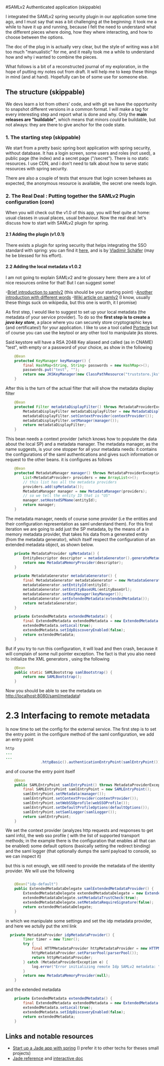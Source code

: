 #SAMLv2 Authenticated application (skippable)

I integrated the SAMLv2 spring security plugin in our application some time ago, 
and I must say that was a bit challenging at the beginning: it took me a while 
to have it up and running, because I felt the need to understand what the different pieces
where doing, how they where interacting, and how to choose between the options.

The doc of the plug in is actually very clear, but the style of writing was a bit
too much "manualistic" for me, and it really took me a while to understand how and
why i wanted to combine the pieces.

What follows is a bit of a reconstructed journal of my exploration, in the hope of
putting my notes out from draft. It will help me to keep these things in mind 
(and at hand). Hopefully can be of some use for someone else.

## The structure (skippable)

We devs learn a lot from others' code, and with git we have the opportunity to snapshot
different versions in a common format. I will make a tag for every interesting step
and report what is done and why. Only the **main releases are "buildable"**, which means that 
minors _could_ be buildable, but not always: they are there to give anchor for the code state.

### 1. The starting step (skippable)

We start from a pretty basic spring boot application with spring security, without database.
It has a login screen, some users and roles (not used), a public page (the index) 
and a secret page ("/secret"). There is no static resources. I use CDN, and i don't
need to talk about how to serve static resources with spring security.

There are also a couple of tests that ensure that login screen behaves as expected, 
the anonymous resource is available, the secret one needs login.

### 2. The Real Deal : Putting together the SAMLv2 Plugin configuration (core)

When you will check out the v1.0 of this app, you will feel quite at home: usual classes in usual places, usual behaviour. Now the real
deal: let's discuss how to start with SAMLv2 plugin for spring.

#### 2.1 Adding the plugin (v1.0.1)

There exists a plugin for spring security that helps integrating the SSO standard
with spring: you can find it [here](https://projects.spring.io/spring-security-saml/),
and is by [Vladimír Schäfer](mailto:vladimir.schafer@gmail.com) (may he be blessed
for his effort). 

#### 2.2 Adding the local metadata v1.0.2

I am not going to explain SAMLv2 and te glossary here: 
there are a lot of nice resources online for that! But I can suggest some!

-[Brief introduction to samlv2](https://auth0.com/blog/how-saml-authentication-works/) (this should be your starting point)
-[Another introduction with different words](https://developers.onelogin.com/saml)
-[Wiki article on samlv2](https://en.wikipedia.org/wiki/SAML_2.0) (I know, usually these things suck on wikipedia, but this one is worth, it I promise)


As first step, I would like to suggest to set up your local metadata 
(the metadata of your service provider). To do so the **first step is
to create a _java key store_**, a place where you can securely store cryptographic
keys (and certificates!) for your application. I like to use a tool called [Portecle](http://portecle.sourceforge.net/)
but of course you can use the keytool or any other tool to manipulate jks stores.

Said keystore will have a RSA 2048 Key aliased and called (as in CNAME) "test", with empty or a password of your choice,
as show in the following
```java
    @Bean
    protected KeyManager keyManager() {
        final HashMap<String, String> passwords = new HashMap<>();
        passwords.put("test", "");
        return new JKSKeyManager(new ClassPathResource("truststore.jks"), null, passwords, "test");
    }

```


After this is the turn of the actual filter that will show the metadata display filter
```java
    @Bean
    protected Filter metadataDisplayFilter() throws MetadataProviderException {
        MetadataDisplayFilter metadataDisplayFilter = new MetadataDisplayFilter();
        metadataDisplayFilter.setContextProvider(contextProvider());
        metadataDisplayFilter.setManager(manager());
        return metadataDisplayFilter;
    }
```
This bean needs a context provider (which knows how to populate the data about the local SP) and a metadata manager. The metadata manager,
as the name suggests, is your one stopper for all your metadata needs: it contains the configurations of the saml authentications and gives
such information or request to the other beans. it is configures as follows

```java
    @Bean
    protected MetadataManager manager() throws MetadataProviderException {
        List<MetadataProvider> providers = new ArrayList<>();
        // this list has all the metadata providers 
        providers.add(spMetadata());
        MetadataManager manager = new MetadataManager(providers);
        // so we tell the entity ID that is "US"
        manager.setHostedSPName(entityId);
        return manager;
    }
```

The metadata manager, needs of course some provider (i.e the entities and their configuration representation as saml understand them).
For this first iteration we are going to add just the SP metadata, by the means of a in memory metadata provider, that takes his data from a 
generated entity (from the metadata generator), which itself respect the configuration of an extended metadata object, as shown below.

```java
    private MetadataProvider spMetadata() {
        EntityDescriptor descriptor = metadataGenerator().generateMetadata();
        return new MetadataMemoryProvider(descriptor);
    }

    private MetadataGenerator metadataGenerator() {
        final MetadataGenerator metadataGenerator = new MetadataGenerator();
        metadataGenerator.setEntityId(entityId);
        metadataGenerator.setEntityBaseURL(entityBaseUrl);
        metadataGenerator.setKeyManager(keyManager());
        metadataGenerator.setExtendedMetadata(extendedMetadata());
        return metadataGenerator;
    }

    private ExtendedMetadata extendedMetadata() {
        final ExtendedMetadata extendedMetadata = new ExtendedMetadata();
        extendedMetadata.setLocal(true);
        extendedMetadata.setIdpDiscoveryEnabled(false);
        return extendedMetadata;
    }

```

But if you try to run this configuration, it will load and then crash, because it will complain of some null pointer exception. The fact is that you also 
need to initialize the XML generators , using the following 

```java
    @Bean
    public static SAMLBootstrap samlBootstrap() {
        return new SAMLBootstrap();
    }

```

Now you should be able to see the metadata on [http://localhost:8080/saml/metadata](http://localhost:8080/saml/metadata)!

# 2.3 Interfacing to remote metadata 

Is now time to set the config for the external service. The first step is to set the entry point: in the configure method of the saml configuration,
we add an entry point

```java
http
...
...
                .httpBasic().authenticationEntryPoint(samlEntryPoint())
```

and of course the entry point itself

```java
    @Bean
    public SAMLEntryPoint samlEntryPoint() throws MetadataProviderException {
        final SAMLEntryPoint samlEntryPoint = new SAMLEntryPoint();
        samlEntryPoint.setMetadata(manager());
        samlEntryPoint.setContextProvider(contextProvider());
        samlEntryPoint.setWebSSOprofile(webSSOProfile());
        samlEntryPoint.setDefaultProfileOptions(defaultOptions());
        samlEntryPoint.setSamlLogger(samlLogger());
        return samlEntryPoint;
    }
```

We set the context provider (analyzes http requests and responses to get saml info), the web sso profile 
( with the list of supported transport methods; in the example there is the configuration that enables all that can be enabled)
some default options (basically setting the redirect binding) and the saml logger (that optionally dumps the saml payload to console,
so we can inspect it)

but this is not enough, we still need to provide the metadata of the identity provider. We will use the following


```java

    @Bean("idp-default")
    public ExtendedMetadataDelegate samlExtendedMetadataProvider() {
        ExtendedMetadataDelegate extendedMetadataDelegate = new ExtendedMetadataDelegate(idpMetadataProvider(), extendedMetadata());
        extendedMetadataDelegate.setMetadataTrustCheck(true);
        extendedMetadataDelegate.setMetadataRequireSignature(false);
        return extendedMetadataDelegate;
    }
```

in which we manipulate some settings and set the idp metadata provider, and here we actully put the xml link 

```java
  private MetadataProvider idpMetadataProvider() {
        Timer timer = new Timer();
        try {
            final HTTPMetadataProvider httpMetadataProvider = new HTTPMetadataProvider(timer, httpClient(), metaIdpXml);
            httpMetadataProvider.setParserPool(parserPool());
            return httpMetadataProvider;
        } catch (MetadataProviderException e) {
            log.error("Error initializing remote Idp SAMLv2 metadata: " + e.getCause().getMessage());
        }
        return new MetadataMemoryProvider(null);
    }
```

and the extended metadata

```java
    private ExtendedMetadata extendedMetadata() {
        final ExtendedMetadata extendedMetadata = new ExtendedMetadata();
        extendedMetadata.setLocal(true);
        extendedMetadata.setIdpDiscoveryEnabled(false);
        return extendedMetadata;
    }
```


## Links and notable resources

- [Start up a Jade app with spring](http://josdem.io/techtalk/spring/spring_boot_jade/) (I prefer it to other techs for theses small projects)
- [Jade reference](http://jade-lang.com/reference) and [interactive doc](https://naltatis.github.io/jade-syntax-docs/)
